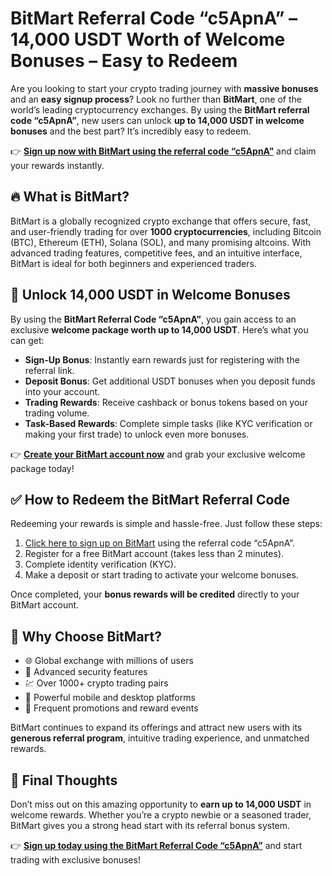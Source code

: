 <h1>BitMart Referral Code “c5ApnA” – 14,000 USDT Worth of Welcome Bonuses – Easy to Redeem</h1>

  <p>Are you looking to start your crypto trading journey with <strong>massive bonuses</strong> and an <strong>easy signup process</strong>? Look no further than <strong>BitMart</strong>, one of the world’s leading cryptocurrency exchanges. By using the <strong>BitMart referral code “c5ApnA”</strong>, new users can unlock <strong>up to 14,000 USDT in welcome bonuses</strong> and the best part? It’s incredibly easy to redeem.</p>

  <p>👉 <a href="https://www.bitmart.com/invite/c5ApnA/en" target="_blank"><strong>Sign up now with BitMart using the referral code “c5ApnA”</strong></a> and claim your rewards instantly.</p>

  <h2>🔥 What is BitMart?</h2>

  <p>BitMart is a globally recognized crypto exchange that offers secure, fast, and user-friendly trading for over <strong>1000 cryptocurrencies</strong>, including Bitcoin (BTC), Ethereum (ETH), Solana (SOL), and many promising altcoins. With advanced trading features, competitive fees, and an intuitive interface, BitMart is ideal for both beginners and experienced traders.</p>

  <h2>🎁 Unlock 14,000 USDT in Welcome Bonuses</h2>

  <p>By using the <strong>BitMart Referral Code “c5ApnA”</strong>, you gain access to an exclusive <strong>welcome package worth up to 14,000 USDT</strong>. Here’s what you can get:</p>

  <ul>
    <li><strong>Sign-Up Bonus</strong>: Instantly earn rewards just for registering with the referral link.</li>
    <li><strong>Deposit Bonus</strong>: Get additional USDT bonuses when you deposit funds into your account.</li>
    <li><strong>Trading Rewards</strong>: Receive cashback or bonus tokens based on your trading volume.</li>
    <li><strong>Task-Based Rewards</strong>: Complete simple tasks (like KYC verification or making your first trade) to unlock even more bonuses.</li>
  </ul>

  <p>👉 <a href="https://www.bitmart.com/invite/c5ApnA/en" target="_blank"><strong>Create your BitMart account now</strong></a> and grab your exclusive welcome package today!</p>

  <h2>✅ How to Redeem the BitMart Referral Code</h2>

  <p>Redeeming your rewards is simple and hassle-free. Just follow these steps:</p>
  <ol>
    <li><a href="https://www.bitmart.com/invite/c5ApnA/en" target="_blank">Click here to sign up on BitMart</a> using the referral code “c5ApnA”.</li>
    <li>Register for a free BitMart account (takes less than 2 minutes).</li>
    <li>Complete identity verification (KYC).</li>
    <li>Make a deposit or start trading to activate your welcome bonuses.</li>
  </ol>

  <p>Once completed, your <strong>bonus rewards will be credited</strong> directly to your BitMart account.</p>

  <h2>🚀 Why Choose BitMart?</h2>

  <ul>
    <li>🌐 Global exchange with millions of users</li>
    <li>🔐 Advanced security features</li>
    <li>💹 Over 1000+ crypto trading pairs</li>
    <li>📱 Powerful mobile and desktop platforms</li>
    <li>🎯 Frequent promotions and reward events</li>
  </ul>

  <p>BitMart continues to expand its offerings and attract new users with its <strong>generous referral program</strong>, intuitive trading experience, and unmatched rewards.</p>

  <h2>📢 Final Thoughts</h2>

  <p>Don’t miss out on this amazing opportunity to <strong>earn up to 14,000 USDT</strong> in welcome rewards. Whether you’re a crypto newbie or a seasoned trader, BitMart gives you a strong head start with its referral bonus system.</p>

  <p>👉 <a href="https://www.bitmart.com/invite/c5ApnA/en" target="_blank"><strong>Sign up today using the BitMart Referral Code “c5ApnA”</strong></a> and start trading with exclusive bonuses!</p>

</body>
</html>

